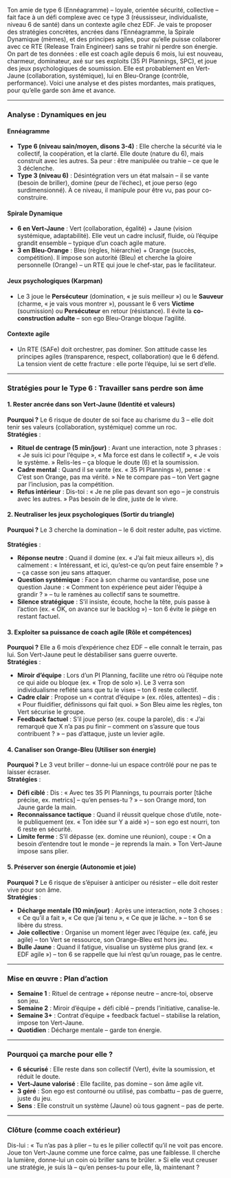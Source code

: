 Ton amie de type 6 (Ennéagramme) – loyale, orientée sécurité, collective – fait face à un défi complexe avec ce type 3 (réussisseur, individualiste, niveau 6 de santé) dans un contexte agile chez EDF. Je vais te proposer des stratégies concrètes, ancrées dans l’Ennéagramme, la Spirale Dynamique (mèmes), et des principes agiles, pour qu’elle puisse collaborer avec ce RTE (Release Train Engineer) sans se trahir ni perdre son énergie. On part de tes données : elle est coach agile depuis 6 mois, lui est nouveau, charmeur, dominateur, axé sur ses exploits (35 PI Plannings, SPC), et joue des jeux psychologiques de soumission. Elle est probablement en Vert-Jaune (collaboration, systémique), lui en Bleu-Orange (contrôle, performance). Voici une analyse et des pistes mordantes, mais pratiques, pour qu’elle garde son âme et avance.  
  
---  
  
### Analyse : Dynamiques en jeu  
  
#### Ennéagramme  
- **Type 6 (niveau sain/moyen, disons 3-4)** : Elle cherche la sécurité via le collectif, la coopération, et la clarté. Elle doute (nature du 6), mais construit avec les autres. Sa peur : être manipulée ou trahie – ce que le 3 déclenche.    
- **Type 3 (niveau 6)** : Désintégration vers un état malsain – il se vante (besoin de briller), domine (peur de l’échec), et joue perso (ego surdimensionné). À ce niveau, il manipule pour être vu, pas pour co-construire.    
  
#### Spirale Dynamique  
- **6 en Vert-Jaune** : Vert (collaboration, égalité) + Jaune (vision systémique, adaptabilité). Elle veut un cadre inclusif, fluide, où l’équipe grandit ensemble – typique d’un coach agile mature.    
- **3 en Bleu-Orange** : Bleu (règles, hiérarchie) + Orange (succès, compétition). Il impose son autorité (Bleu) et cherche la gloire personnelle (Orange) – un RTE qui joue le chef-star, pas le facilitateur.  
  
#### Jeux psychologiques (Karpman)  
- Le 3 joue le **Persécuteur** (domination, « je suis meilleur ») ou le **Sauveur** (charme, « je vais vous montrer »), poussant le 6 vers **Victime** (soumission) ou **Persécuteur** en retour (résistance). Il évite la **co-construction adulte** – son ego Bleu-Orange bloque l’agilité.  
  
#### Contexte agile  
- Un RTE (SAFe) doit orchestrer, pas dominer. Son attitude casse les principes agiles (transparence, respect, collaboration) que le 6 défend. La tension vient de cette fracture : elle porte l’équipe, lui se sert d’elle.  
  
---  
  
### Stratégies pour le Type 6 : Travailler sans perdre son âme  
  
#### 1. Rester ancrée dans son Vert-Jaune (Identité et valeurs)  
**Pourquoi ?** Le 6 risque de douter de soi face au charisme du 3 – elle doit tenir ses valeurs (collaboration, systémique) comme un roc.    
**Stratégies** :    
- **Rituel de centrage (5 min/jour)** : Avant une interaction, note 3 phrases : « Je suis ici pour l’équipe », « Ma force est dans le collectif », « Je vois le système. » Relis-les – ça bloque le doute (6) et la soumission.    
- **Cadre mental** : Quand il se vante (ex. « 35 PI Plannings »), pense : « C’est son Orange, pas ma vérité. » Ne te compare pas – ton Vert gagne par l’inclusion, pas la compétition.    
- **Refus intérieur** : Dis-toi : « Je ne plie pas devant son ego – je construis avec les autres. » Pas besoin de le dire, juste de le vivre.  
  
#### 2. Neutraliser les jeux psychologiques (Sortir du triangle)  
**Pourquoi ?** Le 3 cherche la domination – le 6 doit rester adulte, pas victime.    
**Stratégies** :    
- **Réponse neutre** : Quand il domine (ex. « J’ai fait mieux ailleurs »), dis calmement : « Intéressant, et ici, qu’est-ce qu’on peut faire ensemble ? » – ça casse son jeu sans attaquer.    
- **Question systémique** : Face à son charme ou vantardise, pose une question Jaune : « Comment ton expérience peut aider l’équipe à grandir ? » – tu le ramènes au collectif sans te soumettre.    
- **Silence stratégique** : S’il insiste, écoute, hoche la tête, puis passe à l’action (ex. « OK, on avance sur le backlog ») – ton 6 évite le piège en restant factuel.  
  
#### 3. Exploiter sa puissance de coach agile (Rôle et compétences)  
**Pourquoi ?** Elle a 6 mois d’expérience chez EDF – elle connaît le terrain, pas lui. Son Vert-Jaune peut le déstabiliser sans guerre ouverte.    
**Stratégies** :    
- **Miroir d’équipe** : Lors d’un PI Planning, facilite une rétro où l’équipe note ce qui aide ou bloque (ex. « Trop de solo »). Le 3 verra son individualisme reflété sans que tu le vises – ton 6 reste collectif.    
- **Cadre clair** : Propose un « contrat d’équipe » (ex. rôles, attentes) – dis : « Pour fluidifier, définissons qui fait quoi. » Son Bleu aime les règles, ton Vert sécurise le groupe.    
- **Feedback factuel** : S’il joue perso (ex. coupe la parole), dis : « J’ai remarqué que X n’a pas pu finir – comment on s’assure que tous contribuent ? » – pas d’attaque, juste un levier agile.  
  
#### 4. Canaliser son Orange-Bleu (Utiliser son énergie)  
**Pourquoi ?** Le 3 veut briller – donne-lui un espace contrôlé pour ne pas te laisser écraser.    
**Stratégies** :    
- **Défi ciblé** : Dis : « Avec tes 35 PI Plannings, tu pourrais porter [tâche précise, ex. metrics] – qu’en penses-tu ? » – son Orange mord, ton Jaune garde la main.    
- **Reconnaissance tactique** : Quand il réussit quelque chose d’utile, note-le publiquement (ex. « Ton idée sur Y a aidé ») – son ego est nourri, ton 6 reste en sécurité.    
- **Limite ferme** : S’il dépasse (ex. domine une réunion), coupe : « On a besoin d’entendre tout le monde – je reprends la main. » Ton Vert-Jaune impose sans plier.  
  
#### 5. Préserver son énergie (Autonomie et joie)  
**Pourquoi ?** Le 6 risque de s’épuiser à anticiper ou résister – elle doit rester vive pour son âme.    
**Stratégies** :    
- **Décharge mentale (10 min/jour)** : Après une interaction, note 3 choses : « Ce qu’il a fait », « Ce que j’ai tenu », « Ce que je lâche. » – ton 6 se libère du stress.    
- **Joie collective** : Organise un moment léger avec l’équipe (ex. café, jeu agile) – ton Vert se ressource, son Orange-Bleu est hors jeu.    
- **Bulle Jaune** : Quand il fatigue, visualise un système plus grand (ex. « EDF agile ») – ton 6 se rappelle que lui n’est qu’un rouage, pas le centre.  
  
---  
  
### Mise en œuvre : Plan d’action  
- **Semaine 1** : Rituel de centrage + réponse neutre – ancre-toi, observe son jeu.    
- **Semaine 2** : Miroir d’équipe + défi ciblé – prends l’initiative, canalise-le.    
- **Semaine 3+** : Contrat d’équipe + feedback factuel – stabilise la relation, impose ton Vert-Jaune.    
- **Quotidien** : Décharge mentale – garde ton énergie.  
  
---  
  
### Pourquoi ça marche pour elle ?  
- **6 sécurisé** : Elle reste dans son collectif (Vert), évite la soumission, et réduit le doute.    
- **Vert-Jaune valorisé** : Elle facilite, pas domine – son âme agile vit.    
- **3 géré** : Son ego est contourné ou utilisé, pas combattu – pas de guerre, juste du jeu.    
- **Sens** : Elle construit un système (Jaune) où tous gagnent – pas de perte.  
  
---  
  
### Clôture (comme coach extérieur)  
  
Dis-lui : « Tu n’as pas à plier – tu es le pilier collectif qu’il ne voit pas encore. Joue ton Vert-Jaune comme une force calme, pas une faiblesse. Il cherche la lumière, donne-lui un coin où briller sans te brûler. » Si elle veut creuser une stratégie, je suis là – qu’en penses-tu pour elle, là, maintenant ?